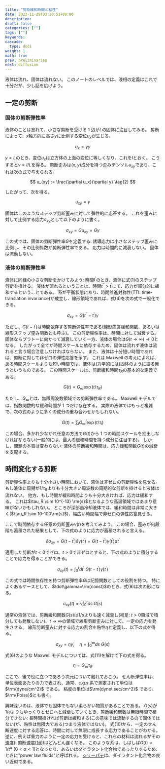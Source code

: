 ```yaml
---
title: "剪断緩和時間と粘性"
date: 2023-11-29T03:20:51+09:00
description:
draft: false
categories: [""]
tags: [""]
keywords:
cascade:
  type: docs
weight: 1
math: true
prev: preliminaries
next: diffusion
---
```


液体は流れ、固体は流れない。
このノートのレベルでは、液相の定義はこれで十分だが、少し話を広げよう。

## 一定の剪断

### 固体の剪断弾性率

液体のことは忘れて、小さな剪断を受ける 1 辺が$L$の固体に注目してみる。
剪断によって、$x$軸方向に高さ$y$に比例する変位$u_x$が生じる。

$$
u_x = \gamma y \tag{1}
$$

$y=L$のとき、変位$u_x$は立方体の上面の変位に等しくなり、これを$l$とおく。
こうすると$\gamma = l/L$を得る。
剪断歪みは$(x, y)$成分を持つ歪みテンソル$u_{xy}$であり、これは次の式で与えられる。

$$
u_{xy} := \frac{\partial u_x}{\partial y} \tag{2}
$$

したがって、次を得る。

$$
u_{xy} = \gamma \tag{3}
$$

固体はこのようなステップ剪断歪みに対して弾性的に応答する。
これを歪みに対して比例する応力$\sigma_{xy}$として以下のように書く。

$$
\sigma_{xy} = Gu_{xy} = G\gamma \tag{4}
$$

この式では、固体の剪断弾性率$G$を定義する:
誘導応力は小さなステップ歪みに比例し、その比例係数が剪断弾性率である。
応力は時間的に減衰しない。
固体は流動しない。

### 液体の剪断弾性率

液体に同様の小さな剪断をかけてみよう:
時間$t^\prime$のとき、液体に式(1)のステップ剪断を掛ける。
液体が流れるということは、時間$t^{\prime\prime} > t^\prime$にて、応力が部分的に緩和するということである。
系が平衡状態にあり、時間並進対称性(TTI: time-translation invariance)が成立し、線形領域であれば、式(4)を次の式で一般化できる。

$$
\sigma_{xy}=G(t^{\prime\prime}-t^\prime)\gamma \tag{5}
$$

ただし、$G(t-t^\prime)$は時間依存する剪断弾性率である(線形応答緩和関数、あるいは線形ステップ歪み関数とも呼ぶ)。
この剪断弾性率は、時間に対して減衰する。
固体ならプラトーに向かって減衰していく一方、液体の場合は$G(t\to\infty)\to0$となる。
したがって全てが時間スケールに依存するため、固体は流れず液体は流れると言う場合注意しなければならない。
また、液体は十分短い時間であれば、剪断に対して非ゼロの弾性応答を示す。
これは Maxwell の考えによれば、ある時間スケールよりも短い時間では、液体は(力学的には)固体のように振る舞うというものである。
この時間スケールは、剪断緩和時間$\tau_{R}$の基本的な定義である。

$$
G(t)=G_{\infty}\exp(t/\tau_{R}) \tag{6}
$$

ただし、$G_{\infty}$とは、無限周波数領域での剪断弾性率である。
Maxwell モデルでは、指数関数的な緩和時間が 1 つだけ存在する。
実際の液体ではもっと複雑で、次の式のように多くの成分の重ね合わせかもしれない。

$$
G(t)= \sum_{i}G^i_{\infty}\exp(t/\tau_{i}) \tag{7}
$$

この場合、多かれ少なかれ任意の方法で$G(t)$から 1 つの時間スケールを抽出しなければならない(一般的には、最大の緩和時間を持つ成分に注目する)。
しかし、問題の本質は変わらない:
液体の剪断緩和時間は、応力緩和関数$G(t)$の減衰を支配する。

## 時間変化する剪断

剪断弾性率よりも十分小さい時間において、液体は非ゼロの剪断弾性を見せる。
もし液体に周期が$1/\tau_R$よりも十分大きい周波数の周期的な剪断を掛けると液体は流れない。
他方、もし時間が緩和時間よりも十分大きければ、応力は緩和する。
これは$\tau_R \sim 10^{-13} \rm{s}$となるような高温領域ではあまり意味がないかもしれない。
ところが深部過冷却液体では、緩和時間は非常に大きく($\tau_R \sim 10-100\rm{s}$)、幅広い時間幅で非ゼロの弾性応答見せる。

ここで時間依存する任意の剪断歪み$\gamma (t)$を考えてみよう。
この場合、歪みが何段階も蓄積された結果として、下の式のように応力が蓄積されると言える。

$$
\delta\sigma_{xy}=G(t-t^{\prime})\delta\gamma(t^\prime)=G(t-t^{\prime})\dot\gamma(t^\prime)dt^{\prime} \tag{8}
$$

適用した剪断が$t<0$でゼロ、$t>0$で非ゼロとすると、下の式のように積分することで応力を得ることができる。

$$
\sigma_{xy}(t)=\int_0^tdt^\prime\ G(t-t^\prime)\dot\gamma(t^\prime) \tag{9}
$$

この式では時間依存性を持つ剪断弾性率$G$は記憶関数としての役割を持つ。
特によくあるケースとして、$\dot\gamma=\rm{const}$のとき、式(9)は次の形になる。

$$
\sigma_{xy}(t)=\dot\gamma\int_0^tds\ G(s) \tag{10}
$$

通常の液体では、剪断緩和関数$G(s)$は$1/s$よりも速く減衰し(補足: $t > 0$領域で積分しても発散しない)、$t\to\infty$の領域で線形剪断歪みに対して、一定の応力を発生させる。
線形剪断歪みに対する応力の割合を粘性$\eta$と定義し、以下の式を得る。

$$
\sigma_{xy}=\eta\dot\gamma,\quad\eta=\int_0^\infty ds\ G(s) \tag{11}
$$

式(6)のような Maxwell モデルについては、式(11)を解けて下の式を得る。

$$
\eta=G_\infty\tau_R\tag{12}
$$

ここで、後で役に立つであろう次元について触れておこう。
せん断弾性率は、単位表面あたりの力で表され、通常、c.g.s.系で測定されて単位は $\rm{dyne/cm^2}$ である。
粘度の単位は$\rm{dyne\ sec/cm^2}$ であり、$\rm{Poise}$とも書く。

興味深いのは、液体でも固体でもない柔らかい物質があることである。
$G(s)$が$1/s$よりもゆっくりとゼロへと減衰していくとき、剪断緩和関数は無限時間で積分できない:
長時間掛ければ剪断は緩和する(この意味では流動するので固体ではない)が、粘性は無限大である(つまり液体ではない)。
式(10)から、一定のせん断速度に対する応答は、時間に対して無限に成長する応力であることがわかる。
逆に、例えば重力のように一定の応力を受けると、これらの材料は流れるがその速度(: 剪断速度\[[16](https://ar5iv.labs.arxiv.org/html/0903.4264#bib.bib16)\])はどんどん遅くなる。
このような系は、しばしば$G(t) \propto 1/ t^\alpha\ (0 < \alpha < 1)$となったり、あるいはダイラタント化合物であったりするため、ときに"power law fluids"と呼ばれる。
[シリーパテ](https://ja.wikipedia.org/wiki/%E3%82%B7%E3%83%AA%E3%83%BC%E3%83%91%E3%83%86%E3%82%A3%E3%83%BC)は、ダイラタント化合物の良い近似である。

